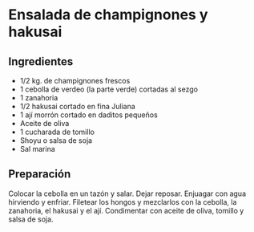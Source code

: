 # Ensalada de champignones y hakusai

## Ingredientes

* 1/2 kg. de champignones frescos
* 1 cebolla de verdeo (la parte verde) cortadas al sezgo
* 1 zanahoria
* 1/2 hakusai cortado en fina Juliana
* 1 ají morrón cortado en daditos pequeños
* Aceite de oliva
* 1 cucharada de tomillo
* Shoyu o salsa de soja
* Sal marina

## Preparación

Colocar la cebolla en un tazón y salar. Dejar reposar. Enjuagar con agua hirviendo y enfriar.
Filetear los hongos y mezclarlos con la cebolla, la zanahoria, el hakusai y el ají.
Condimentar con aceite de oliva, tomillo y salsa de soja.
